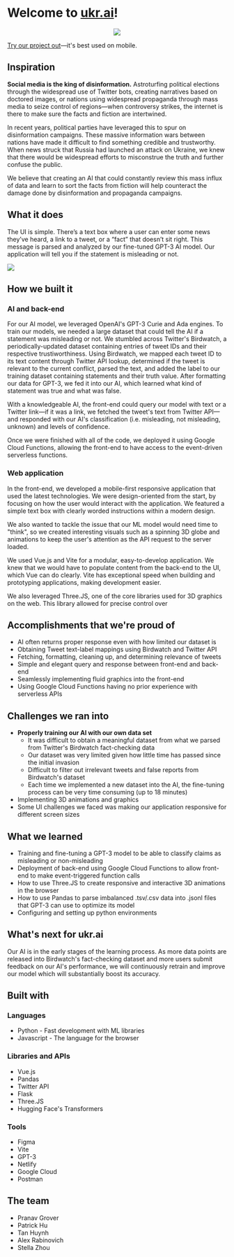 # Welcome to [ukr.ai](https://ukrai.netlify.app/)!

<p style="text-align: center;"><img src="https://github.com/tanhuynh226/hackuci2022-backend/blob/main/images/cover.png"></p>

[Try our project out](https://ukrai.netlify.app/)—it's best used on mobile.

## Inspiration

**Social media is the king of disinformation.** Astroturfing political elections through the widespread use of Twitter bots, creating narratives based on doctored images, or nations using widespread propaganda through mass media to seize control of regions—when controversy strikes, the internet is there to make sure the facts and fiction are intertwined.

In recent years, political parties have leveraged this to spur on disinformation campaigns. These massive information wars between nations have made it difficult to find something credible and trustworthy. When news struck that Russia had launched an attack on Ukraine, we knew that there would be widespread efforts to misconstrue the truth and further confuse the public.

We believe that creating an AI that could constantly review this mass influx of data and learn to sort the facts from fiction will help counteract the damage done by disinformation and propaganda campaigns.

## What it does

The UI is simple. There’s a text box where a user can enter some news they’ve heard, a link to a tweet, or a “fact” that doesn’t sit right. This message is parsed and analyzed by our fine-tuned GPT-3 AI model. Our application will tell you if the statement is misleading or not.

<p style="text-align: left;"><img src="https://github.com/tanhuynh226/hackuci2022-backend/blob/main/images/demonstrate_tweet.gif"></p>

## How we built it

### AI and back-end

For our AI model, we leveraged OpenAI's GPT-3 Curie and Ada engines. To train our models, we needed a large dataset that could tell the AI if a statement was misleading or not. We stumbled across Twitter's Birdwatch, a periodically-updated dataset containing entries of tweet IDs and their respective trustiworthiness. Using Birdwatch, we mapped each tweet ID to its text content through Twitter API lookup, determined if the tweet is relevant to the current conflict, parsed the text, and added the label to our training dataset containing statements and their truth value. After formatting our data for GPT-3, we fed it into our AI, which learned what kind of statement was true and what was false.

With a knowledgeable AI, the front-end could query our model with text or a Twitter link—if it was a link, we fetched the tweet's text from Twitter API—and responded with our AI's classification (i.e. misleading, not misleading, unknown) and levels of confidence.

Once we were finished with all of the code, we deployed it using Google Cloud Functions, allowing the front-end to have access to the event-driven serverless functions.

### Web application

In the front-end, we developed a mobile-first responsive application that used the latest technologies. We were design-oriented from the start, by focusing on how the user would interact with the application. We featured a simple text box with clearly worded instructions within a modern design.

We also wanted to tackle the issue that our ML model would need time to "think", so we created interesting visuals such as a spinning 3D globe and animations to keep the user's attention as the API request to the server loaded.

We used Vue.js and Vite for a modular, easy-to-develop application. We knew that we would have to populate content from the back-end to the UI, which Vue can do clearly. Vite has exceptional speed when building and prototyping applications, making development easier.

We also leveraged Three.JS, one of the core libraries used for 3D graphics on the web. This library allowed for precise control over

## Accomplishments that we're proud of

* AI often returns proper response even with how limited our dataset is
* Obtaining Tweet text-label mappings using Birdwatch and Twitter API
* Fetching, formatting, cleaning up, and determining relevance of tweets
* Simple and elegant query and response between front-end and back-end
* Seamlessly implementing fluid graphics into the front-end
* Using Google Cloud Functions having no prior experience with serverless APIs

## Challenges we ran into

* **Properly training our AI with our own data set**
  * It was difficult to obtain a meaningful dataset from what we parsed from Twitter's Birdwatch fact-checking data
  * Our dataset was very limited given how little time has passed since the initial invasion
  * Difficult to filter out irrelevant tweets and false reports from Birdwatch's dataset
  * Each time we implemented a new dataset into the AI, the fine-tuning process can be very time consuming (up to 18 minutes)
* Implementing 3D animations and graphics
* Some UI challenges we faced was making our application responsive for different screen sizes

## What we learned

* Training and fine-tuning a GPT-3 model to be able to classify claims as misleading or non-misleading
* Deployment of back-end using Google Cloud Functions to allow front-end to make event-triggered function calls
* How to use Three.JS to create responsive and interactive 3D animations in the browser
* How to use Pandas to parse imbalanced .tsv/.csv data into .jsonl files that GPT-3 can use to optimize its model
* Configuring and setting up python environments

## What's next for ukr.ai

Our AI is in the early stages of the learning process. As more data points are released into Birdwatch's fact-checking dataset and more users submit feedback on our AI's performance, we will continuously retrain and improve our model which will substantially boost its accuracy.

## Built with

### Languages
* Python - Fast development with ML libraries
* Javascript - The language for the browser

### Libraries and APIs
* Vue.js
* Pandas
* Twitter API
* Flask
* Three.JS
* Hugging Face's Transformers

### Tools
* Figma
* Vite
* GPT-3
* Netlify
* Google Cloud
* Postman

## The team

* Pranav Grover
* Patrick Hu
* Tan Huynh
* Alex Rabinovich
* Stella Zhou
